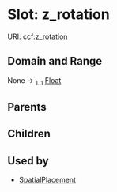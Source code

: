 
# Slot: z_rotation




URI: [ccf:z_rotation](http://purl.org/ccf/z_rotation)


## Domain and Range

None &#8594;  <sub>1..1</sub> [Float](types/Float.md)

## Parents


## Children


## Used by

 * [SpatialPlacement](SpatialPlacement.md)
